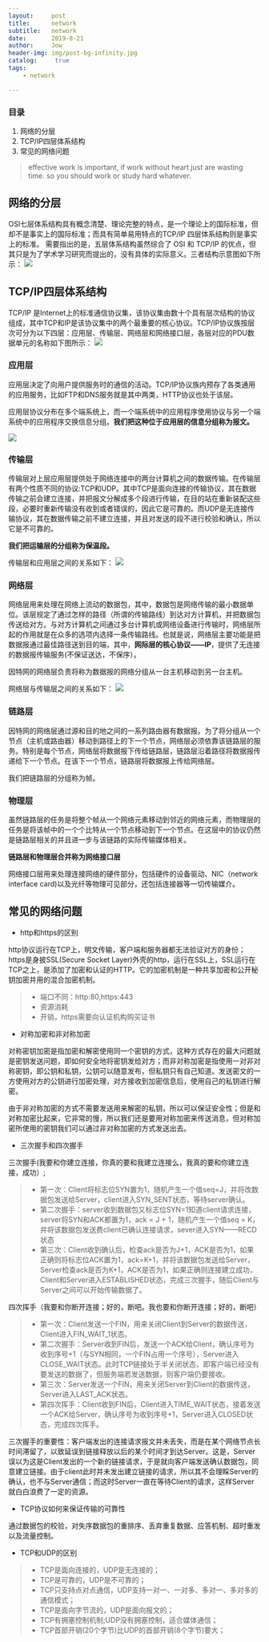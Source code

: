 ```yaml
---
layout:     post
title:      network
subtitle:   network
date:       2019-8-21
author:     Jow
header-img: img/post-bg-infinity.jpg
catalog: 	 true 
tags:
    - network

---
```


### 目录
1. 网络的分层
2. TCP/IP四层体系结构
3. 常见的网络问题


> effective work is important, if work without heart just are wasting time. so you should work or study hard whatever.


## 网络的分层
OSI七层体系结构具有概念清楚、理论完整的特点，是一个理论上的国际标准，但却不是事实上的国际标准；而具有简单易用特点的TCP/IP 四层体系结构则是事实上的标准。 需要指出的是，五层体系结构虽然综合了 OSI 和 TCP/IP 的优点，但其只是为了学术学习研究而提出的，没有具体的实际意义。三者结构示意图如下所示：
![](https://i.imgur.com/zLH0Ofr.png)

## TCP/IP四层体系结构
TCP/IP 是Internet上的标准通信协议集，该协议集由数十个具有层次结构的协议组成，其中TCP和IP是该协议集中的两个最重要的核心协议。TCP/IP协议族按层次可分为以下四层：应用层、传输层、网络层和网络接口层，各层对应的PDU数据单元的名称如下图所示：
![](https://i.imgur.com/ESDhRg9.png)

### 应用层

应用层决定了向用户提供服务时的通信的活动。TCP/IP协议族内预存了各类通用的应用服务，比如FTP和DNS服务就是其中两类，HTTP协议也处于该层。

应用层协议分布在多个端系统上，而一个端系统中的应用程序使用协议与另一个端系统中的应用程序交换信息分组。**我们把这种位于应用层的信息分组称为报文。**

![](https://i.imgur.com/IIgxPz7.png)

### 传输层

传输层对上层应用层提供处于网络连接中的两台计算机之间的数据传输。在传输层有两个性质不同的协议:TCP和UDP。其中TCP是面向连接的传输协议，其在数据传输之前会建立连接，并把报文分解成多个段进行传输，在目的站在重新装配这些段，必要时重新传输没有收到或者错误的，因此它是可靠的。而UDP是无连接传输协议，其在数据传输之前不建立连接，并且对发送的段不进行校验和确认，所以它是不可靠的。

**我们把运输层的分组称为保温段。**

传输层和应用层之间的关系如下：
![](https://i.imgur.com/g1tWgj7.png)

### 网络层

网络层用来处理在网络上流动的数据包，其中，数据包是网络传输的最小数据单位。该层规定了通过怎样的路径（所谓的传输路线）到达对方计算机，并把数据包传送给对方。与对方计算机之间通过多台计算机或网络设备进行传输时，网络层所起的作用就是在众多的选项内选择一条传输路线。也就是说，网络层主要功能是把数据报通过最佳路径送到目的端，其中，**网际层的核心协议——IP**，提供了无连接的数据报传输服务(不保证送达，不保序）。

因特网的网络层负责将称为数据报的网络分组从一台主机移动到另一台主机。

网络层与传输层之间的关系如下： 
![](https://i.imgur.com/GQRB02Y.png)

### 链路层

因特网的网络层通过源和目的地之间的一系列路由器有数据报。为了将分组从一个节点（主机或路由器）移动到路径上的下一个节点，网络层必须依靠该链路层的服务。特别是每个节点，网络层将数据报下传给链路层，链路层沿着路径将数据报传递给下一个节点。在该下一个节点，链路层将数据报上传给网络层。

我们把链路层的分组称为帧。

### 物理层

虽然链路层的任务是将整个帧从一个网络元素移动到邻近的网络元素，而物理层的任务是将该帧中的一个个比特从一个节点移动到下一个节点。在这层中的协议仍然是链路层相关的并且进一步与该链路的实际传输媒体相关。

**链路层和物理层合并称为网络接口层**

网络接口层用来处理连接网络的硬件部分，包括硬件的设备驱动、NIC（network interface card)以及光纤等物理可见部分，还包括连接器等一切传输媒介。

## 常见的网络问题
* http和https的区别

http协议运行在TCP上，明文传输，客户端和服务器都无法验证对方的身份；https是身披SSL(Secure Socket Layer)外壳的http，运行在SSL上，SSL运行在TCP之上，是添加了加密和认证的HTTP。它的加密机制是一种共享加密和公开秘钥加密并用的混合加密机制。
> * 端口不同：http:80,https:443
> * 资源消耗
> * 开销，https需要向认证机构购买证书

* 对称加密和非对称加密

对称密钥加密是指加密和解密使用同一个密钥的方式，这种方式存在的最大问题就是密钥发送问题，即如何安全地将密钥发给对方；而非对称加密是指使用一对非对称密钥，即公钥和私钥，公钥可以随意发布，但私钥只有自己知道。发送密文的一方使用对方的公钥进行加密处理，对方接收到加密信息后，使用自己的私钥进行解密。

由于非对称加密的方式不需要发送用来解密的私钥，所以可以保证安全性；但是和对称加密比起来，它非常的慢，所以我们还是要用对称加密来传送消息，但对称加密所使用的密钥我们可以通过非对称加密的方式发送出去。

* 三次握手和四次握手

三次握手(我要和你建立连接，你真的要和我建立连接么，我真的要和你建立连接，成功）;
> * 第一次：Client将标志位SYN置为1，随机产生一个值seq=J，并将改数据包发送给Server，client进入SYN_SENT状态，等待server确认。
> * 第二次握手：server收到数据包又标志位SYN=1知道client请求连接，server将SYN和ACK都置为1，ack = J + 1，随机产生一个值seq = K，并将该数据包发送费client已确认连接请求，sever进入SYN——RECD状态
> * 第三次：Client收到确认后，检查ack是否为J+1，ACK是否为1，如果正确则将标志位ACK置为1，ack=K+1，并将该数据包发送给Server，Server检查ack是否为K+1，ACK是否为1，如果正确则连接建立成功，Client和Server进入ESTABLISHED状态，完成三次握手，随后Client与Server之间可以开始传输数据了。

四次挥手（我要和你断开连接；好的，断吧。我也要和你断开连接；好的，断吧）
> * 第一次：Client发送一个FIN，用来关闭Client到Server的数据传送，Client进入FIN_WAIT_1状态。
> * 第二次握手：Server收到FIN后，发送一个ACK给Client，确认序号为收到序号+1（与SYN相同，一个FIN占用一个序号），Server进入CLOSE_WAIT状态。此时TCP链接处于半关闭状态，即客户端已经没有要发送的数据了，但服务端若发送数据，则客户端仍要接收。
> * 第三次：Server发送一个FIN，用来关闭Server到Client的数据传送，Server进入LAST_ACK状态。
> * 第四次挥手：Client收到FIN后，Client进入TIME_WAIT状态，接着发送一个ACK给Server，确认序号为收到序号+1，Server进入CLOSED状态，完成四次挥手。

三次握手的重要性：客户端发出的连接请求报文并未丢失，而是在某个网络节点长时间滞留了，以致延误到链接释放以后的某个时间才到达Server。这是，Server误以为这是Client发出的一个新的链接请求，于是就向客户端发送确认数据包，同意建立链接。由于client此时并未发出建立链接的请求，所以其不会理睬Server的确认，也不与Server通信；而这时Server一直在等待Client的请求，这样Server就白白浪费了一定的资源。

* TCP协议如何来保证传输的可靠性

通过数据包的校验，对失序数据包的重排序、丢弃重复数据、应答机制、超时重发以及流量控制。

* TCP和UDP的区别

> * TCP是面向连接的，UDP是无连接的；
> * TCP是可靠的，UDP是不可靠的；
> * TCP只支持点对点通信，UDP支持一对一、一对多、多对一、多对多的通信模式；
> * TCP是面向字节流的，UDP是面向报文的；
> * TCP有拥塞控制机制;UDP没有拥塞控制，适合媒体通信；
> * TCP首部开销(20个字节)比UDP的首部开销(8个字节)要大；